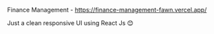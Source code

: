 Finance Management - https://finance-management-fawn.vercel.app/

Just a clean responsive UI using React Js 😊
